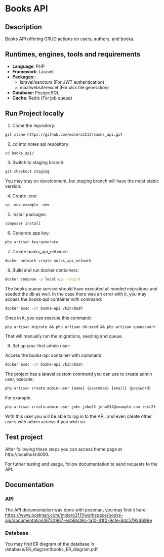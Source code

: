 # Books API

## Description

Books API offering CRUD actions on users, authors, and books.

##  Runtimes, engines, tools and requirements

- **Language**: PHP
- **Framework**: Laravel
- **Packages:**: 
    - laravel/sanctum (For JWT authentication)
    - maatwebsite/excel (For xlsx file generation)
- **Database**: PostgreSQL
- **Cache**: Redis (For job queue)

## Run Project locally

1. Clone the repository:

```bash
git clone https://github.com/molero3111/books_api.git
```

2. cd into notes api repository:

```bash
cd books_api/
```

3. Switch to staging branch:
```bash
git checkout staging
```
You may stay on development, but staging branch will have the most stable version.

4. Create .env:

```bash
cp .env.example .env
```

5. Install packages:

```bash
composer install
```

6. Generate app key:

```bash
php artisan key:generate
```

7. Create books_api_network:

```bash
docker network create notes_api_network
```

8. Build and run docker containers:

```bash
docker compose -p local up --build
```

The books-queue service should have executed all needed migrations and seeded the db as well.
In the case there was an error with it, you may access the books-api container with command: 
```bash
docker exec -it books-api /bin/bash
```

Once in it, you can execute this command: 
```bash
php artisan migrate && php artisan db:seed && php artisan queue:work
```
That will manually run the migrations, seeding and queue.

9. Set up your first admin user:

Access the books-api container with command:
```bash
docker exec -it books-api /bin/bash
```
The project has a laravel custom command you can use to create admin user, execute: 
```bash
php artisan create:admin-user {name} {usernmae} {email} {password}
```
For example: 
```bash
php artisan create:admin-user john john23 john234@example.com test23
```

With this user you will be able to log in to the API, and even create other users with admin access if you wish so.

## Test project

After following these steps you can access home page at http://localhost:8000. 

For futher testing and usage, follow documentation to send requests to the API.

## Documentation

### API
The API documentation was done with postman, you may find it here: 
https://www.postman.com/molero3111/workspace/books-api/documentation/9720967-ecb6b09c-1a10-41f0-9c1e-ddc57924699e

### Database
You may find ER diagram of the database in database/ER_diagram/books_ER_diagram.pdf
